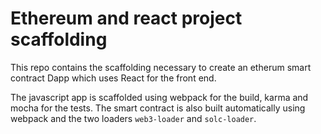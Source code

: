 Ethereum and react project scaffolding
======================================
This repo contains the scaffolding necessary to create an etherum smart
contract Dapp which uses React for the front end.

The javascript app is scaffolded using webpack for the build, karma and mocha
for the tests. The smart contract is also built automatically using webpack and
the two loaders `web3-loader` and `solc-loader`.


